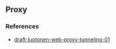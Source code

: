 ## Proxy



### References
* [draft-luotonen-web-proxy-tunneling-01](https://curl.haxx.se/rfc/draft-luotonen-web-proxy-tunneling-01.txt)